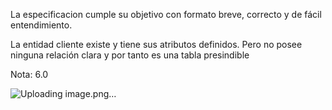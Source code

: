 La especificacion cumple su objetivo con formato breve, correcto y de fácil entendimiento.

La entidad cliente existe y tiene sus atributos definidos. Pero no posee ninguna relación clara y por tanto es una tabla presindible

Nota: 6.0

![Uploading image.png…]()

